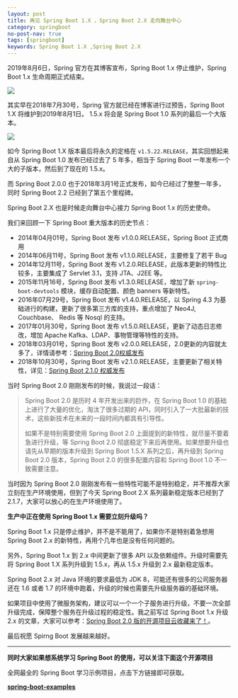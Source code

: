 ```yaml
---
layout: post
title: 再见 Spring Boot 1.X ，Spring Boot 2.X 走向舞台中心
category: springboot
no-post-nav: true
tags: [springboot]
keywords: Spring Boot 1.X ,Spring Boot 2.X
---
```


2019年8月6日，Spring 官方在其博客宣布，Spring Boot 1.x 停止维护，Spring Boot 1.x 生命周期正式结束。

![](http://favorites.ren/assets/images/2019/springboot/goodbay1.x.png)

其实早在2018年7月30号，Spring 官方就已经在博客进行过预告，Spring Boot 1.X 将维护到2019年8月1日。 1.5.x 将会是 Spring Boot 1.0 系列的最后一个大版本。

![](http://favorites.ren/assets/images/2019/springboot/goodbay1.x-2.png)

如今 Spring Boot 1.X 版本最后将永久的定格在 `v1.5.22.RELEASE`，其实回想起来自从 Spring Boot 1.0 发布已经过去了 5 年多，相当于 Spring Boot 一年发布一个大的子版本，然后到了现在的 1.5.x。

而 Spring Boot 2.0.0 也于2018年3月1号正式发布，如今已经过了整整一年多，同时 Spring Boot 2.2 已经到了第五个里程碑。

Spring Boot 2.X 也是时候走向舞台中心接力 Spring Boot 1.x 的历史使命。

我们来回顾一下 Spring Boot 重大版本的历史节点：

- 2014年04月01号，Spring Boot 发布 v1.0.0.RELEASE，Spring Boot 正式商用
- 2014年06月11号，Spring Boot 发布 v1.1.0.RELEASE，主要修复了若干 Bug 
- 2014年12月11号，Spring Boot 发布 v1.2.0.RELEASE，此版本更新的特性比较多，主要集成了 Servlet 3.1，支持 JTA、J2EE 等。
- 2015年11月16号，Spring Boot 发布 v1.3.0.RELEASE，增加了新 `spring-boot-devtools` 模块，缓存自动配置、颜色 banners 等新特性。
- 2016年07月29号，Spring Boot 发布 v1.4.0.RELEASE，以 Spring 4.3 为基础进行的构建，更新了很多第三方库的支持，重点增加了 Neo4J, Couchbase、 Redis 等 Nosql 的支持。
- 2017年01月30号，Spring Boot 发布 v1.5.0.RELEASE，更新了动态日志修改，增加 Apache Kafka、LDAP、事物管理等特性的支持。
- 2018年03月01号，Spring Boot 发布 v2.0.0.RELEASE，2.0更新的内容就太多了，详情请参考：[Spring Boot 2.0权威发布](http://www.ityouknow.com/springboot/2018/03/01/spring-boot-2.0.html)
- 2018年10月30号，Spring Boot 发布 v2.1.0.RELEASE，主要更新了相关特性，详见：[Spring Boot 2.1.0 权威发布](http://www.ityouknow.com/springboot/2018/03/01/spring-boot-2.0.html)

当时 Spring Boot 2.0 刚刚发布的时候，我说过一段话：

> Spring Boot 2.0 是历时 4 年开发出来的巨作，在 Spring Boot 1.0 的基础上进行了大量的优化，淘汰了很多过期的 API，同时引入了一大批最新的技术，这些新技术在未来的一段时间内都具有引导性。
> 
> 如果不是特别需要使用 Spring Boot 2.0 上面提到的新特性，就尽量不要着急进行升级，等 Spring Boot 2.0 彻底稳定下来后再使用。如果想要升级也请先从早期的版本升级到 Spring Boot 1.5.X 系列之后，再升级到 Spring Boot 2.0 版本，Spring Boot 2.0 的很多配置内容和 Spring Boot 1.0 不一致需要注意。

当时因为 Spring Boot 2.0 刚刚发布有一些特性可能不是特别稳定，并不推荐大家立刻在生产环境使用，但到了今天 Spring Boot 2.X 系列最新稳定版本已经到了 2.1.7，大家可以放心的在生产环境使用了。

**生产中正在使用 Spring Boot 1.x 需要立刻升级吗？**

Spring Boot 1.x 只是停止维护，并不是不能用了，如果你不是特别着急想用 Spring Boot 2.x 的新特性，再用个几年也是没有任何问题的。

另外，Spring Boot 1.x 到  2.x 中间更新了很多 API 以及依赖组件。升级时需要先将 Spring Boot 1.X 系列升级到 1.5.x，再从 1.5.x 升级到 2.x 最新稳定版本。

Spring Boot 2.x 对 Java 环境的要求最低为 JDK 8，可能还有很多的公司服务器还在 1.6 或者 1.7 的环境中跑着，升级的时候也需要先升级服务器的基础环境。

如果项目中使用了微服务架构，建议可以一个一个子服务进行升级，不要一次全部升级完成，保障整个服务在升级过程的稳定性。我之前写过 Spring Boot 1.x 升级 2.x 的文章，大家可以参考：[Spring Boot 2.0 版的开源项目云收藏来了！](http://www.ityouknow.com/springboot/2018/06/03/favorites-spring-boot-2.0.html)。

最后祝愿 Spirng Boot 发展越来越好。

---

**同时大家如果想系统学习 Spring Boot 的使用，可以关注下面这个开源项目**

全网最全的 Spring Boot 学习示例项目，点击下方链接即可获取。

**[spring-boot-examples](https://github.com/ityouknow/spring-boot-examples)**



